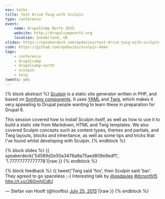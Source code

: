```yaml
---
nav: talks
title: Test Drive Twig with Sculpin
type: conference
event:
    name: DrupalCamp North 2015
    website: http://drupalcampnorth.org
    location: Sunderland, UK
slides: https://speakerdeck.com/opdavies/test-drive-twig-with-sculpin
code: https://github.com/opdavies/sculpin-demo
tags:
    - conference
    - drupalcamp
    - drupalcamp-north
    - sculpin
    - twig
tweets: yes
---
```

{% block abstract %}
[Sculpin](https://sculpin.io) is a static site generator written in PHP, and based on [Symfony components](http://symfony.com/doc/current/components/index.html). It uses [YAML](http://yaml.org/) and [Twig](http://twig.sensiolabs.org/), which makes it very appealing to Drupal people wanting to learn these in preparation for Drupal 8.

This session covered how to install Sculpin itself, as well as how to use it to build a static site from Markdown, HTML and Twig templates. We also covered Sculpin concepts such as content types, themes and partials, and Twig layouts, blocks and inheritance, as well as some tips and tricks that I've found whilst developing with Sculpin.
{% endblock %}

{% block slides %}
{{ speakerdeck('54589d2e50a3476a9a75aed809e9edf1', '1.77777777777778')|raw }}
{% endblock %}

{% block feedback %}
{{ tweet('Twig said &#39;foo&#39;, then Sculpin said &#39;bar&#39;. They agreed to go spaceless ;-)&#10;&#10;Interesting talk by <a href="https://twitter.com/opdavies">@opdavies</a> &#10;<a href="https://twitter.com/hashtag/dcnorth15?src=hash">#dcnorth15</a> <a href="http://t.co/26GmhiCdfJ">http://t.co/26GmhiCdfJ</a></p>&mdash; Stefan van Hooft (@hooftio) <a href="https://twitter.com/hooftio/status/624898550158200832">July 25, 2015</a>')|raw }}
{% endblock %}
